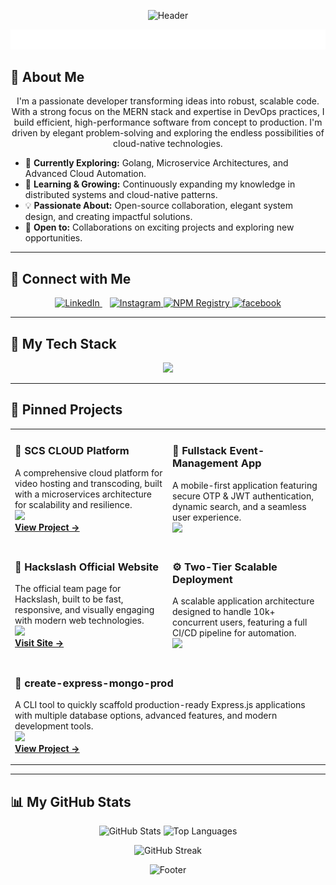 <!-- Header -->
<p align="center">
  <img src="https://capsule-render.vercel.app/api?type=waving&color=gradient&height=180&section=header&text=Suryansh%20Verma&fontSize=70&fontColor=ffffff&animation=twinkling&fontAlignY=35" alt="Header"/>
</p>

<!-- Typewriter Animation -->
<p align="center">
  <img src="./assets/suryansh.svg" alt="Typing Animation" />
</p>

## 👋 About Me

<p align="center">
  I'm a passionate developer transforming ideas into robust, scalable code. With a strong focus on the MERN stack and expertise in DevOps practices, I build efficient, high-performance software from concept to production. I'm driven by elegant problem-solving and exploring the endless possibilities of cloud-native technologies.
</p>

- 🔭 **Currently Exploring:** Golang, Microservice Architectures, and Advanced Cloud Automation.
- 🌱 **Learning & Growing:** Continuously expanding my knowledge in distributed systems and cloud-native patterns.
- 💡 **Passionate About:** Open-source collaboration, elegant system design, and creating impactful solutions.
- 🤝 **Open to:** Collaborations on exciting projects and exploring new opportunities.
---

## 🔗 Connect with Me
<p align="center">
  <a href="https://linkedin.com/in/suryansh-verma-54a88528a" target="_blank">
    <img src="https://skillicons.dev/icons?i=linkedin" alt="LinkedIn"/>
  </a>
  &nbsp;&nbsp;
  <a href="https://instagram.com/suryanshverma_1" target="_blank">
    <img src="https://skillicons.dev/icons?i=instagram" alt="Instagram"/>
  </a>
  <a href="https://www.npmjs.com/~suryanshverma" target="_blank">
    <img src="https://skillicons.dev/icons?i=npm" alt="NPM Registry"/>
  </a>
   <a href="https://github.com/suryanshvermaa/" target="_blank">
    <img src="https://skillicons.dev/icons?i=github" alt="facebook"/>
  </a>
</p>

---

## 🚀 My Tech Stack  
<p align="center">
  <a href="https://skillicons.dev">
    <img src="https://skillicons.dev/icons?i=js,ts,react,nextjs,redux,tailwind,nodejs,express,mongodb,postgresql,redis,kafka,graphql,prisma,docker,kubernetes,aws,bash,go,java,c,cpp,figma,firebase,jenkins,nginx,vercel,github,gitlab,linux&perline=15" />
  </a>
</p>

---

## 📌 Pinned Projects  

<table align="center" width="100%">
<tr>
<td width="50%" valign="top">

### 🚀 SCS CLOUD Platform  
A comprehensive cloud platform for video hosting and transcoding, built with a microservices architecture for scalability and resilience.  
<img src="https://skillicons.dev/icons?i=react,tailwind,nodejs,express,mongodb,docker,aws&perline=7" />  
[**View Project →**](https://github.com/suryanshvermaa/scsCloud.git)  

</td>
<td width="50%" valign="top">

### 📱 Fullstack Event-Management App  
A mobile-first application featuring secure OTP & JWT authentication, dynamic search, and a seamless user experience.  
<img src="https://skillicons.dev/icons?i=react,nodejs,express,mongodb&perline=4" />  

</td>
</tr>

<tr>
<td width="50%" valign="top">

### 🧠 Hackslash Official Website  
The official team page for Hackslash, built to be fast, responsive, and visually engaging with modern web technologies.  
<img src="https://skillicons.dev/icons?i=nextjs,tailwind&perline=2" />  
[**Visit Site →**](https://hackslashnitp.vercel.app)  

</td>
<td width="50%" valign="top">

### ⚙️ Two-Tier Scalable Deployment  
A scalable application architecture designed to handle 10k+ concurrent users, featuring a full CI/CD pipeline for automation.  
<img src="https://skillicons.dev/icons?i=docker,kubernetes,jenkins,github&perline=4" />  

</td>
</tr>

<tr>
<td colspan="2" valign="top">

### 🔧 create-express-mongo-prod  
A CLI tool to quickly scaffold production-ready Express.js applications with multiple database options, advanced features, and modern development tools.  
<img src="https://skillicons.dev/icons?i=nodejs,ts,express,aws,docker,redis,kafka,graphql&perline=8" />  
[**View Project →**](https://github.com/suryanshvermaa/create-express-mongo-prod)  

</td>
</tr>
</table>

---

## 📊 My GitHub Stats  
<p align="center">
  <img src="https://github-readme-stats.vercel.app/api?username=suryanshvermaa&theme=tokyonight&show_icons=true&hide_border=true" height="160" alt="GitHub Stats"/>
  <img src="https://github-readme-stats.vercel.app/api/top-langs/?username=suryanshvermaa&theme=tokyonight&show_icons=true&hide_border=true&layout=compact" height="160" alt="Top Languages"/>
</p>
<p align="center">
  <img src="https://github-readme-streak-stats.herokuapp.com/?user=suryanshvermaa&theme=tokyonight&hide_border=true" alt="GitHub Streak"/>
</p>

<!-- Footer -->
<p align="center">
  <img src="https://capsule-render.vercel.app/api?type=waving&color=gradient&height=120&section=footer" alt="Footer"/>
</p>
